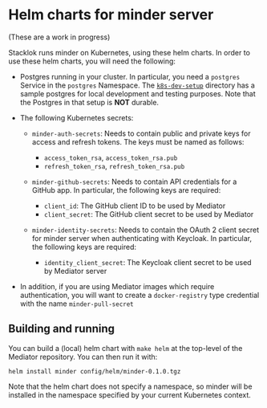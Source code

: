 # Helm charts for minder server

(These are a work in progress)

Stacklok runs minder on Kubernetes, using these helm charts. In order to use
these helm charts, you will need the following:

- Postgres running in your cluster. In particular, you need a `postgres` Service
  in the `postgres` Namespace. The [`k8s-dev-setup`](../k8s-dev-setup/)
  directory has a sample postgres for local development and testing purposes.
  Note that the Postgres in that setup is **NOT** durable.

- The following Kubernetes secrets:

  - `minder-auth-secrets`: Needs to contain public and private keys for access
    and refresh tokens. The keys must be named as follows:

    - `access_token_rsa`, `access_token_rsa.pub`
    - `refresh_token_rsa`, `refresh_token_rsa.pub`

  - `minder-github-secrets`: Needs to contain API credentials for a GitHub
    app. In particular, the following keys are required:
    - `client_id`: The GitHub client ID to be used by Mediator
    - `client_secret`: The GitHub client secret to be used by Mediator

  - `minder-identity-secrets`: Needs to contain the OAuth 2 client secret for minder
    server when authenticating with Keycloak. In particular, the following keys are required:
    - `identity_client_secret`: The Keycloak client secret to be used by Mediator server

- In addition, if you are using Mediator images which require authentication,
  you will want to create a `docker-registry` type credential with the name
  `minder-pull-secret`

## Building and running

You can build a (local) helm chart with `make helm` at the top-level of the
Mediator repository. You can then run it with:

```helm
helm install minder config/helm/minder-0.1.0.tgz
```

Note that the helm chart does not specify a namespace, so minder will be
installed in the namespace specified by your current Kubernetes context.
